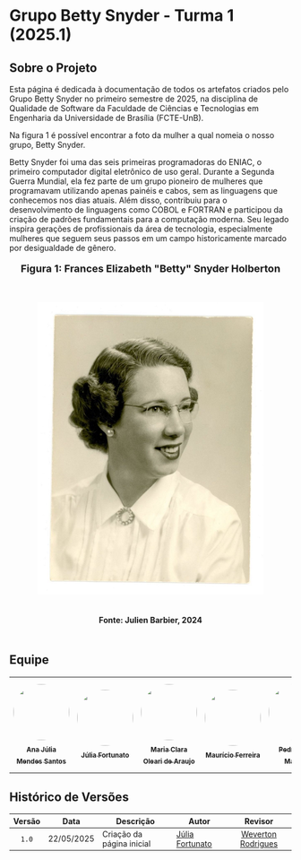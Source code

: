 # Grupo Betty Snyder - Turma 1 (2025.1)

## Sobre o Projeto

Esta página é dedicada à documentação de todos os artefatos criados pelo Grupo Betty Snyder no primeiro semestre de 2025, na disciplina de Qualidade de Software da Faculdade de Ciências e Tecnologias em Engenharia da Universidade de Brasília (FCTE-UnB).

Na figura 1 é possível encontrar a foto da mulher a qual nomeia o nosso grupo, Betty Snyder. 

Betty Snyder foi uma das seis primeiras programadoras do ENIAC, o primeiro computador digital eletrônico de uso geral. Durante a Segunda Guerra Mundial, ela fez parte de um grupo pioneiro de mulheres que programavam utilizando apenas painéis e cabos, sem as linguagens que conhecemos nos dias atuais. Além disso, contribuiu para o desenvolvimento de linguagens como COBOL e FORTRAN e participou da criação de padrões fundamentais para a computação moderna. Seu legado inspira gerações de profissionais da área de tecnologia, especialmente mulheres que seguem seus passos em um campo historicamente marcado por desigualdade de gênero.

<div align="center">
  <font size="4"><p style="text-align: center; margin-bottom: 50px;"><b>Figura 1: Frances Elizabeth "Betty" Snyder Holberton</b></p></font>
</div>

<div align="center">
<img src="assets/img/betty.jpg" alt="Logo inss" style=" max-width: 80%; height: auto; margin-bottom: 20px;">
</div>
<div align="center">
<p style="text-align: center; margin-bottom: 50px;">
  <b>Fonte: <a href="https://www.linkedin.com/posts/julienbarbier_happy-birthday-betty-holberton-did-you-activity-7171674981515427842-a2su"></a> Julien Barbier, 2024</b>
</p>
</div>

## Equipe

<table>
  <tr>
    <td align="center">
      <a href="http://github.com/ailujana">
        <img src="http://github.com/ailujana.png" width="100" height="100" style="border-radius: 50%; object-fit: cover;" alt=""/>
        <br /><sub><b>Ana Júlia Mendes Santos</b></sub>
      </a>
    </td>
    <td align="center">
      <a href="http://github.com/julia-fortunato">
        <img src="http://github.com/julia-fortunato.png" width="100" height="100" style="border-radius: 50%; object-fit: cover;" alt=""/>
        <br /><sub><b>Júlia Fortunato</b></sub>
      </a>
    </td>
    <td align="center">
      <a href="http://github.com/Oleari19">
        <img src="http://github.com/Oleari19.png" width="100" height="100" style="border-radius: 50%; object-fit: cover;" alt=""/>
        <br /><sub><b>Maria Clara Oleari de Araujo</b></sub>
      </a>
    </td>
    <td align="center">
      <a href="https://github.com/mauricio-araujoo">
        <img src="https://github.com/mauricio-araujoo.png" width="100" height="100" style="border-radius: 50%; object-fit: cover;" alt=""/>
        <br /><sub><b>Maurício Ferreira</b></sub>
      </a>
    </td>
    <td align="center">
      <a href="http://github.com/PedroLock">
        <img src="http://github.com/PedroLock.png" width="100" height="100" style="border-radius: 50%; object-fit: cover;" alt=""/>
        <br /><sub><b>Pedro Lock Martins</b></sub>
      </a>
    </td>
    <td align="center">
      <a href="http://github.com/vevetin">
        <img src="http://github.com/vevetin.png" width="100" height="100" style="border-radius: 50%; object-fit: cover;" alt=""/>
        <br /><sub><b>Weverton Rodrigues da Costa Silva</b></sub>
      </a>
    </td>
  </tr>
</table>


## Histórico de Versões

|Versão|Data|Descrição|Autor|Revisor|
|:----:|----|---------|-----|:-------:|
|`1.0`|22/05/2025|Criação da página inicial|[Júlia Fortunato](https://github.com/julia-fortunato)|[Weverton Rodrigues](https://github.com/vevetin)|